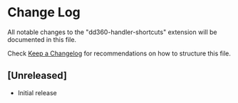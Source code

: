 # Change Log

All notable changes to the "dd360-handler-shortcuts" extension will be documented in this file.

Check [Keep a Changelog](http://keepachangelog.com/) for recommendations on how to structure this file.

## [Unreleased]

- Initial release
